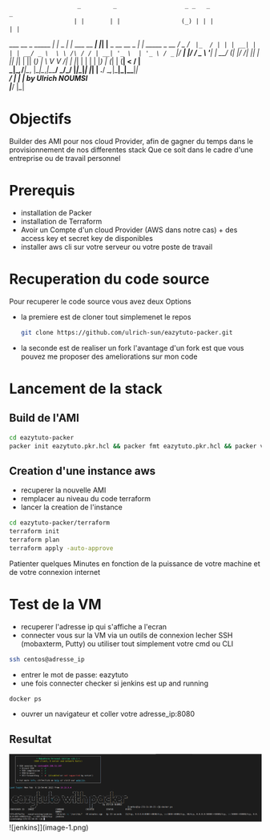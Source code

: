                        _         _                   _ _   _                        _             
                      | |       | |                 (_) | | |                      | |            
   ___  __ _ _____   _| |_ _   _| |_ ___   __      ___| |_| |__    _ __   __ _  ___| | _____ _ __ 
  / _ \/ _` |_  / | | | __| | | | __/ _ \  \ \ /\ / / | __| '_ \  | '_ \ / _` |/ __| |/ / _ \ '__|
 |  __/ (_| |/ /| |_| | |_| |_| | || (_) |  \ V  V /| | |_| | | | | |_) | (_| | (__|   <  __/ |   
  \___|\__,_/___|\__, |\__|\__,_|\__\___/    \_/\_/ |_|\__|_| |_| | .__/ \__,_|\___|_|\_\___|_|   									
                  __/ |                                           | |        by Ulrich NOUMSI                     
                 |___/                                            |_|                             

# Objectifs
Builder des AMI pour nos cloud Provider, afin de gagner du temps dans le provisionnement de nos differentes stack
Que ce soit dans le cadre d'une entreprise ou de travail personnel
# Prerequis
- installation de Packer
- installation de Terraform
- Avoir un Compte d'un cloud Provider (AWS dans notre cas) + des access key et secret key de disponibles
- installer aws cli sur votre serveur ou votre poste de travail


# Recuperation du code source
Pour recuperer le code source vous avez deux Options
- la premiere est de cloner tout simplemenet le repos
    ```bash 
    git clone https://github.com/ulrich-sun/eazytuto-packer.git
    ```
- la seconde est de realiser un fork
l'avantage d'un fork est que vous pouvez me proposer des ameliorations sur mon code 

# Lancement de la stack
## Build de l'AMI
```bash
cd eazytuto-packer
packer init eazytuto.pkr.hcl && packer fmt eazytuto.pkr.hcl && packer validate eazytuto.pkr.hcl  && packer build eazytuto.pkr.hcl
```

## Creation d'une instance aws
- recuperer la nouvelle AMI
- remplacer au niveau du code terraform
- lancer la creation de l'instance
```bash
cd eazytuto-packer/terraform
terraform init 
terraform plan
terraform apply -auto-approve
```

Patienter quelques Minutes en fonction de la puissance de votre machine et de votre connexion internet

# Test de la VM
- recuperer l'adresse ip qui s'affiche a l'ecran
- connecter vous sur la VM via un outils de connexion lecher SSH (mobaxterm, Putty) ou utiliser tout simplement votre cmd ou CLI
```bash
ssh centos@adresse_ip
```
- entrer le mot de passe: eazytuto
- une fois connecter checker si jenkins est up and running
```bash
docker ps 
```
- ouvrer un navigateur et coller votre adresse_ip:8080

## Resultat
![resultat_connexion](image.png)
![jenkins]](image-1.png)